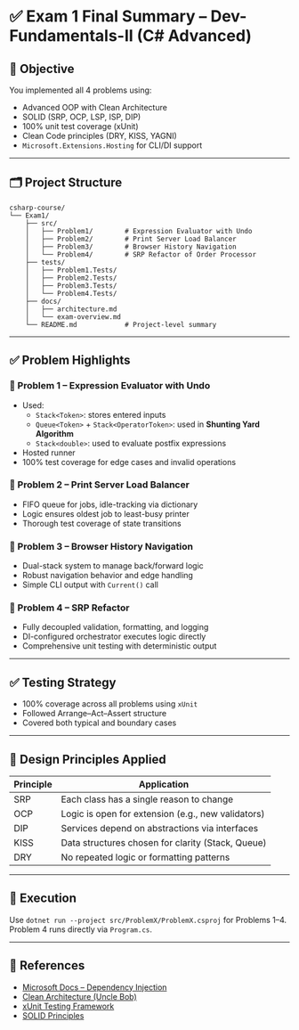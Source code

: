 # ✅ Exam 1 Final Summary – Dev-Fundamentals-II (C# Advanced)

## 📘 Objective
You implemented all 4 problems using:

- Advanced OOP with Clean Architecture
- SOLID (SRP, OCP, LSP, ISP, DIP)
- 100% unit test coverage (xUnit)
- Clean Code principles (DRY, KISS, YAGNI)
- `Microsoft.Extensions.Hosting` for CLI/DI support

---

## 🗂️ Project Structure
```
csharp-course/
└── Exam1/
    ├── src/
    │   ├── Problem1/        # Expression Evaluator with Undo
    │   ├── Problem2/        # Print Server Load Balancer
    │   ├── Problem3/        # Browser History Navigation
    │   └── Problem4/        # SRP Refactor of Order Processor
    ├── tests/
    │   ├── Problem1.Tests/
    │   ├── Problem2.Tests/
    │   ├── Problem3.Tests/
    │   └── Problem4.Tests/
    ├── docs/
    │   ├── architecture.md
    │   └── exam-overview.md
    └── README.md            # Project-level summary
```

---

## ✅ Problem Highlights

### 🔹 Problem 1 – Expression Evaluator with Undo
- Used:
  - `Stack<Token>`: stores entered inputs
  - `Queue<Token>` + `Stack<OperatorToken>`: used in **Shunting Yard Algorithm**
  - `Stack<double>`: used to evaluate postfix expressions
- Hosted runner
- 100% test coverage for edge cases and invalid operations

### 🔹 Problem 2 – Print Server Load Balancer
- FIFO queue for jobs, idle-tracking via dictionary
- Logic ensures oldest job to least-busy printer
- Thorough test coverage of state transitions

### 🔹 Problem 3 – Browser History Navigation
- Dual-stack system to manage back/forward logic
- Robust navigation behavior and edge handling
- Simple CLI output with `Current()` call

### 🔹 Problem 4 – SRP Refactor
- Fully decoupled validation, formatting, and logging
- DI-configured orchestrator executes logic directly
- Comprehensive unit testing with deterministic output

---

## ✅ Testing Strategy
- 100% coverage across all problems using `xUnit`
- Followed Arrange–Act–Assert structure
- Covered both typical and boundary cases

---

## 🧠 Design Principles Applied
| Principle | Application |
|----------|-------------|
| SRP       | Each class has a single reason to change |
| OCP       | Logic is open for extension (e.g., new validators) |
| DIP       | Services depend on abstractions via interfaces |
| KISS      | Data structures chosen for clarity (Stack, Queue) |
| DRY       | No repeated logic or formatting patterns |

---

## 📌 Execution
Use `dotnet run --project src/ProblemX/ProblemX.csproj` for Problems 1–4.  
Problem 4 runs directly via `Program.cs`.

---

## 📝 References
- [Microsoft Docs – Dependency Injection](https://learn.microsoft.com/en-us/dotnet/core/extensions/dependency-injection)
- [Clean Architecture (Uncle Bob)](https://8thlight.com/blog/uncle-bob/2012/08/13/the-clean-architecture.html)
- [xUnit Testing Framework](https://xunit.net)
- [SOLID Principles](https://en.wikipedia.org/wiki/SOLID)
